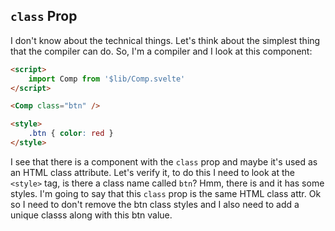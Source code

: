 ## `class` Prop

I don't know about the technical things. Let's think about the simplest thing that the compiler can do. So, I'm a compiler and I look at this component:

```html
<script>
	import Comp from '$lib/Comp.svelte'
</script>

<Comp class="btn" />

<style>
	.btn { color: red }
</style>
```

I see that there is a component with the `class` prop and maybe it's used as an HTML class attribute. Let's verify it, to do this I need to look at the `<style>` tag, is there a class name called `btn`? Hmm, there is and it has some styles. I'm going to say that this `class` prop is the same HTML class attr. Ok so I need to don't remove the btn class styles and I also need to add a unique classs along with this btn value.

